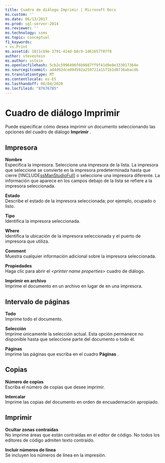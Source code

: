 ```yaml
---
title: Cuadro de diálogo Imprimir | Microsoft Docs
ms.custom: ''
ms.date: 06/13/2017
ms.prod: sql-server-2014
ms.reviewer: ''
ms.technology: ssms
ms.topic: conceptual
f1_keywords:
- vs.Print
ms.assetid: 1811cb9e-3791-414d-b8c9-1d61657707f8
author: stevestein
ms.author: sstein
ms.openlocfilehash: 5cb2c5996496f6b9887ff9f41d9e8e333017364e
ms.sourcegitcommit: ad4d92dce894592a259721a1571b1d8736abacdb
ms.translationtype: MT
ms.contentlocale: es-ES
ms.lasthandoff: 08/04/2020
ms.locfileid: "87676785"
---
```

# <a name="print-dialog-box"></a>Cuadro de diálogo Imprimir
  Puede especificar cómo desea imprimir un documento seleccionando las opciones del cuadro de diálogo **Imprimir** .  
  
## <a name="printer"></a>Impresora  
 **Nombre**  
 Especifica la impresora. Seleccione una impresora de la lista. La impresora que seleccione se convierte en la impresora predeterminada hasta que cierre [!INCLUDE[ssManStudioFull](../../includes/ssmanstudiofull-md.md)] o seleccione una impresora diferente. La información que aparece en los campos debajo de la lista se refiere a la impresora seleccionada.  
  
 **Estado**  
 Describe el estado de la impresora seleccionada; por ejemplo, ocupado o listo.  
  
 **Tipo**  
 Identifica la impresora seleccionada.  
  
 **Where**  
 Identifica la ubicación de la impresora seleccionada y el puerto de impresora que utiliza.  
  
 **Comment**  
 Muestra cualquier información adicional sobre la impresora seleccionada.  
  
 **Propiedades**  
 Haga clic para abrir el \<*printer name properties*> cuadro de diálogo.  
  
 **Imprimir en archivo**  
 Imprime el documento en un archivo en lugar de en una impresora.  
  
## <a name="page-range"></a>Intervalo de páginas  
 **Todo**  
 Imprime todo el documento.  
  
 **Selección**  
 Imprime únicamente la selección actual. Esta opción permanece no disponible hasta que seleccione parte del documento o todo él.  
  
 **Páginas**  
 Imprime las páginas que escriba en el cuadro **Páginas** .  
  
## <a name="copies"></a>Copias  
 **Número de copias**  
 Escriba el número de copias que desee imprimir.  
  
 **Intercalar**  
 Imprime las copias del documento en orden de encuadernación apropiado.  
  
## <a name="print-what"></a>Imprimir  
 **Ocultar zonas contraídas**  
 No imprime áreas que están contraídas en el editor de código. No todos los editores de código admiten texto contraído.  
  
 **Incluir números de línea**  
 Se incluyen los números de línea en la impresión.  
  
  
